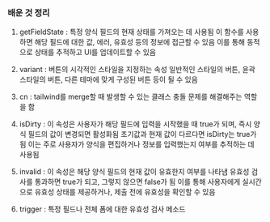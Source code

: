 ### 배운 것 정리

1. getFieldState : 특정 양식 필드의 현재 상태를 가져오는 데 사용됨
   이 함수를 사용하면 해당 필드에 대한 값, 에러, 유효성 등의 정보에 접근할 수 있음
   이를 통해 동적으로 상태를 추적하고 UI를 업데이트할 수 있음

2. variant : 버튼의 시각적인 스타일을 지정하는 속성
   일반적인 스타일의 버튼, 윤곽 스타일의 버튼, 다른 테마에 맞게 구성된 버튼 등이 될 수 있음

3. cn : tailwind를 merge할 때 발생할 수 있는 클래스 충돌 문제를 해결해주는 역할을 함

4. isDirty : 이 속성은 사용자가 해당 필드에 입력을 시작했을 때 true가 되며, 즉시 양식 필드의 값이 변경되면 활성화됨
   초기값과 현재 값이 다르다면 isDirty는 true가 됨
   이는 주로 사용자가 양식을 편집하거나 정보를 입력했는지 여부를 추적하는 데 사용됨

5. invalid : 이 속성은 해당 양식 필드의 현재 값이 유효한지 여부를 나타냄
   유효성 검사를 통과하면 true가 되고, 그렇지 않으면 false가 됨
   이를 통해 사용자에게 실시간으로 유효성 상태를 제공하거나, 제출 전에 유효성을 확인할 수 있음

6. trigger : 특정 필드나 전체 폼에 대한 유효성 검사 메소드
